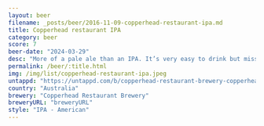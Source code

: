 ```yaml
---
layout: beer
filename: _posts/beer/2016-11-09-copperhead-restaurant-ipa.md
title: Copperhead restaurant IPA
category: beer
score: 7
beer-date: "2024-03-29"
desc: "More of a pale ale than an IPA. It’s very easy to drink but missing that kick"
permalink: /beer/:title.html
img: /img/list/copperhead-restaurant-ipa.jpeg
untappd: "https://untappd.com/b/copperhead-restaurant-brewery-copperhead-restaurant-brewery-copperhead-restaurant-ipa/2438625"
country: "Australia"
brewery: "Copperhead Restaurant Brewery"
breweryURL: "breweryURL"
style: "IPA - American"
---
```

